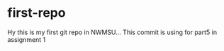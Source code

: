 # first-repo
Hy this is my first git repo in NWMSU...
This commit is using for part5 in assignment 1